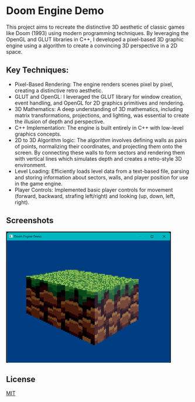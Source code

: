 # Doom Engine Demo
This project aims to recreate the distinctive 3D aesthetic of classic games like Doom (1993) using modern programming techniques. By leveraging the OpenGL and GLUT libraries in C++, I developed a pixel-based 3D graphic engine using a algorithm to create a convincing 3D perspective in a 2D space.

## Key Techniques:
+ Pixel-Based Rendering: The engine renders scenes pixel by pixel, creating a distinctive retro aesthetic.
+ GLUT and OpenGL: I leveraged the GLUT library for window creation, event handling, and OpenGL for 2D graphics primitives and rendering.
+ 3D Mathematics: A deep understanding of 3D mathematics, including matrix transformations, projections, and lighting, was essential to create the illusion of depth and perspective.
+ C++ Implementation: The engine is built entirely in C++ with low-level graphics concepts.
+ 2D to 3D Algorithm logic: The algorithm involves defining walls as pairs of points, normalizing their coordinates, and projecting them onto the screen. By connecting these walls to form sectors and rendering them with vertical lines which simulates depth and creates a retro-style 3D environment.
+ Level Loading: Efficiently loads level data from a text-based file, parsing and storing information about sectors, walls, and player position for use in the game engine.
+ Player Controls: Implemented basic player controls for movement (forward, backward, strafing left/right) and looking (up, down, left, right).

## Screenshots
<img src="SS_1.png" width="450">

## License
[MIT](https://choosealicense.com/licenses/mit/)
